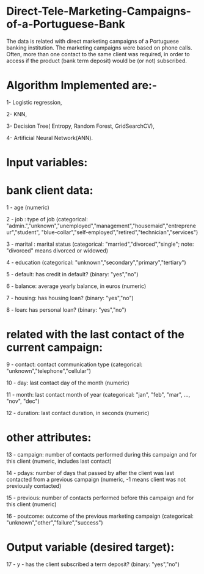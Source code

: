 # Direct-Tele-Marketing-Campaigns-of-a-Portuguese-Bank

The data is related with direct marketing campaigns of a Portuguese banking institution. 
The marketing campaigns were based on phone calls. Often, more than one contact to the same client was required, in order to access if the product (bank term deposit) would be (or not) subscribed.

# Algorithm Implemented are:- 

1- Logistic regression, 

2- KNN,

3- Decision Tree( Entropy, Random Forest, GridSearchCV), 

4- Artificial Neural Network(ANN).

# Input variables:
   # bank client data:
   1 - age (numeric)
  
  2 - job : type of job (categorical: "admin.","unknown","unemployed","management","housemaid","entrepreneur","student",
                                       "blue-collar","self-employed","retired","technician","services") 
  
  3 - marital : marital status (categorical: "married","divorced","single"; note: "divorced" means divorced or widowed)
  
  4 - education (categorical: "unknown","secondary","primary","tertiary")
  
  5 - default: has credit in default? (binary: "yes","no")
  
  6 - balance: average yearly balance, in euros (numeric) 
  
  7 - housing: has housing loan? (binary: "yes","no")
  
  8 - loan: has personal loan? (binary: "yes","no")
  
  # related with the last contact of the current campaign:
  
  9 - contact: contact communication type (categorical: "unknown","telephone","cellular") 
  
  10 - day: last contact day of the month (numeric)
  
  11 - month: last contact month of year (categorical: "jan", "feb", "mar", ..., "nov", "dec")
  
  12 - duration: last contact duration, in seconds (numeric)
  
  # other attributes:
  
  13 - campaign: number of contacts performed during this campaign and for this client (numeric, includes last contact)
  
  14 - pdays: number of days that passed by after the client was last contacted from a previous campaign (numeric, -1 means client was not previously contacted)
  
  15 - previous: number of contacts performed before this campaign and for this client (numeric)
  
  16 - poutcome: outcome of the previous marketing campaign (categorical: "unknown","other","failure","success")


# Output variable (desired target):

17 - y - has the client subscribed a term deposit? (binary: "yes","no")


